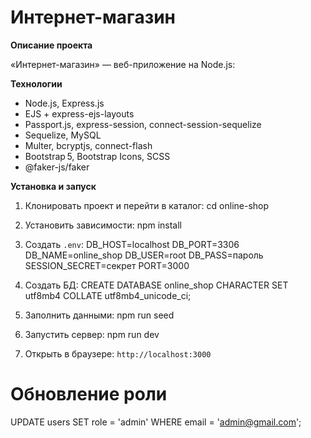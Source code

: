 # Интернет-магазин

**Описание проекта**

«Интернет-магазин» — веб-приложение на Node.js:

**Технологии**

- Node.js, Express.js
- EJS + express-ejs-layouts
- Passport.js, express-session, connect-session-sequelize
- Sequelize, MySQL
- Multer, bcryptjs, connect-flash
- Bootstrap 5, Bootstrap Icons, SCSS
- @faker-js/faker

**Установка и запуск**

1. Клонировать проект и перейти в каталог:
   cd online-shop

2. Установить зависимости:
   npm install

3. Создать `.env`:
   DB_HOST=localhost
   DB_PORT=3306
   DB_NAME=online_shop
   DB_USER=root
   DB_PASS=пароль
   SESSION_SECRET=секрет
   PORT=3000

4. Создать БД:
   CREATE DATABASE online_shop CHARACTER SET utf8mb4 COLLATE utf8mb4_unicode_ci;

5. Заполнить данными:
   npm run seed

6. Запустить сервер:
   npm run dev

7. Открыть в браузере: `http://localhost:3000`

# Обновление роли

UPDATE users SET role = 'admin' WHERE email = 'admin@gmail.com';

